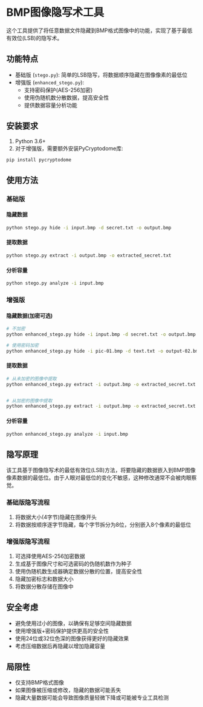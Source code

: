 # BMP图像隐写术工具

这个工具提供了将任意数据文件隐藏到BMP格式图像中的功能，实现了基于最低有效位(LSB)的隐写术。

## 功能特点

- 基础版 (`stego.py`): 简单的LSB隐写，将数据顺序隐藏在图像像素的最低位
- 增强版 (`enhanced_stego.py`): 
  - 支持密码保护(AES-256加密)
  - 使用伪随机数分散数据，提高安全性
  - 提供数据容量分析功能

## 安装要求

1. Python 3.6+
2. 对于增强版，需要额外安装PyCryptodome库:

```bash
pip install pycryptodome
```

## 使用方法

### 基础版

#### 隐藏数据
```bash
python stego.py hide -i input.bmp -d secret.txt -o output.bmp
```

#### 提取数据
```bash
python stego.py extract -i output.bmp -o extracted_secret.txt
```

#### 分析容量
```bash
python stego.py analyze -i input.bmp

```

### 增强版 

#### 隐藏数据(加密可选)
```bash
# 不加密
python enhanced_stego.py hide -i input.bmp -d secret.txt -o output.bmp

# 使用密码加密
python enhanced_stego.py hide -i pic-01.bmp -d text.txt -o output-02.bmp -p PasswordJavis

```

#### 提取数据
```bash
# 从未加密的图像中提取
python enhanced_stego.py extract -i output.bmp -o extracted_secret.txt


# 从加密的图像中提取
python enhanced_stego.py extract -i output.bmp -o extracted_secret.txt -p your_password

```

#### 分析容量
```bash
python enhanced_stego.py analyze -i input.bmp

```

## 隐写原理

该工具基于图像隐写术的最低有效位(LSB)方法，将要隐藏的数据嵌入到BMP图像像素数据的最低位。由于人眼对最低位的变化不敏感，这种修改通常不会被肉眼察觉。

### 基础版隐写流程

1. 将数据大小(4字节)隐藏在图像开头
2. 将数据按顺序逐字节隐藏，每个字节拆分为8位，分别嵌入8个像素的最低位

### 增强版隐写流程

1. 可选择使用AES-256加密数据
2. 生成基于图像尺寸和可选密码的伪随机数作为种子
3. 使用伪随机数生成器确定数据分散的位置，提高安全性
4. 隐藏加密标志和数据大小
5. 将数据分散存储在图像中

## 安全考虑

- 避免使用过小的图像，以确保有足够空间隐藏数据
- 使用增强版+密码保护提供更高的安全性
- 使用24位或32位色深的图像获得更好的隐藏效果
- 考虑压缩数据后再隐藏以增加隐藏容量

## 局限性

- 仅支持BMP格式图像
- 如果图像被压缩或修改，隐藏的数据可能丢失
- 隐藏大量数据可能会导致图像质量轻微下降或可能被专业工具检测